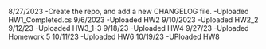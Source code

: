 8/27/2023 
-Create the repo, and add a new CHANGELOG file.
-Uploaded HW1_Completed.cs 
9/6/2023
-Uploaded HW2
9/10/2023
-Uploaded HW2_2
9/12/23
-Uploaded HW3_1-3
9/18/23
-Uploaded HW4
9/27/23
-Uploaded Homework 5
10/11/23
-Uploaded HW6
10/19/23
-UPloaded HW8
